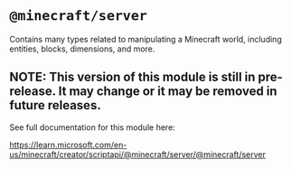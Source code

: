 # `@minecraft/server`

Contains many types related to manipulating a Minecraft world, including entities, blocks, dimensions, and more.

## **NOTE: This version of this module is still in pre-release.  It may change or it may be removed in future releases.**

See full documentation for this module here:

https://learn.microsoft.com/en-us/minecraft/creator/scriptapi/@minecraft/server/@minecraft/server